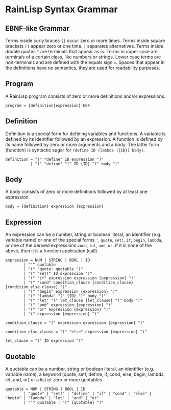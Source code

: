﻿# RainLisp Syntax Grammar

## EBNF-like Grammar
Terms inside curly braces `{}` occur zero or more times. Terms inside square brackets `[]` appear zero or one time. `|` separates alternatives. Terms inside double quotes `"` are terminals that appear as is. Terms in upper case are terminals of a certain class, like numbers or strings. Lower case terms are non-terminals and are defined with the equals sign `=`. Spaces that appear in the definitions have no semantics, they are used for readability purposes.
## Program
A RainLisp program consists of zero or more definitions and/or expressions.
```
program = {definition|expression} EOF
```
## Definition
Definition is a special form for defining variables and functions. A variable is defined by its identifier followed by an expression. A function is defined by its name followed by zero or more arguments and a body. The latter form (function) is syntactic sugar for `(define ID (lambda ({ID}) body)`.
```
definition = "(" "define" ID expression ")"
           | "(" "define" "(" ID {ID} ")" body ")"
```
## Body
A body consists of zero or more definitions followed by at least one expression.
```	
body = {definition} expression {expression}
```
## Expression
An expression can be a number, string or boolean literal, an identifier (e.g. variable name) or one of the special forms `'`, `quote`, `set!`, `if`, `begin`, `lambda`, or one of the derived expressions `cond`, `let`, `and`, `or`. If it is none of the above, then it is a function application (call).
```
expression = NUM | STRING | BOOL | ID 
		| "'" quotable
		| "(" "quote" quotable ")"
		| "(" "set!" ID expression ")"
		| "(" "if" expression expression [expression] ")"
		| "(" "cond" condition_clause {condition_clause} [condition_else_clause] ")"
		| "(" "begin" expression {expression} ")"
		| "(" "lambda" "(" {ID} ")" body ")"
		| "(" "let" "(" let_clause {let_clause} ")" body ")"
		| "(" "and" expression {expression} ")"
		| "(" "or" expression {expression} ")"
		| "(" expression {expression} ")"
```

```
condition_clause = "(" expression expression {expression} ")"
```

```
condition_else_clause = "(" "else" expression {expression} ")"
```

```
let_clause = "(" ID expression ")"
```

## Quotable
A quotable can be a number, string or boolean literal, an identifier (e.g. variable name), a keyword (quote, set!, define, if, cond, else, begin, lambda, let, and, or) or a list of zero or more quotables.
```
quotable = NUM | STRING | BOOL | ID
		| "quote" | "set!" | "define" | "if" | "cond" | "else" | "begin" | "lambda" | "let" | "and" | "or"
		| "'" quotable | "(" {quotable} ")"
```